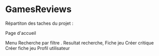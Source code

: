 # GamesReviews
Répartiton des taches du projet :

Page d'accueil 

Menu 
Recherche par filtre .
Resultat recherche,
Fiche jeu
Créer critique 
Créer fiche jeu
Profil utilisateur

